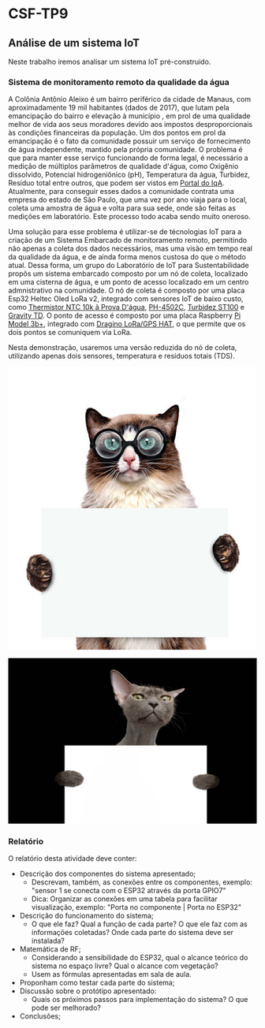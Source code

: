 # CSF-TP9

## Análise de um sistema IoT

Neste trabalho iremos analisar um sistema IoT pré-construido.

### Sistema de monitoramento remoto da qualidade da água

A Colônia Antônio Aleixo é um bairro periférico da cidade de Manaus, com aproximadamente 19 mil habitantes (dados de 2017), que lutam pela emancipação do bairro e elevação à município , em prol de uma qualidade melhor de vida aos seus moradores devido aos impostos desproporcionais às condições financeiras da população. Um dos pontos em prol da emancipação é o fato da comunidade possuir um serviço de fornecimento de água independente, mantido pela própria comunidade. O problema é que para manter esse serviço funcionando de forma legal, é necessário a medição de múltiplos parâmetros de qualidade d'água, como Oxigênio dissolvido, Potencial hidrogeniônico (pH), Temperatura da água, Turbidez, Resíduo total entre outros, que podem ser vistos em [Portal do IqA](https://portalpnqa.ana.gov.br/indicadores-indice-aguas.aspx). Atualmente, para conseguir esses dados a comunidade contrata uma empresa do estado de São Paulo, que uma vez por ano viaja para o local, coleta uma amostra de água e volta para sua sede, onde são feitas as medições em laboratório. Este processo todo acaba sendo muito oneroso. 

Uma solução para esse problema é utilizar-se de técnologias IoT para a criação de um Sistema Embarcado de monitoramento remoto, permitindo não apenas a coleta dos dados necessários, mas uma visão em tempo real da qualidade da água, e de ainda forma menos custosa do que o método atual. Dessa forma, um grupo do Laboratório de IoT para Sustentabilidade propôs um sistema embarcado composto por um nó de coleta, localizado em uma cisterna de água, e um ponto de acesso localizado em um centro admnistrativo na comunidade. O nó de coleta é composto por uma placa Esp32 Heltec Oled LoRa v2, integrado com sensores IoT de baixo custo, como [Thermistor NTC 10k ã Prova D'água](https://cdn.awsli.com.br/821/821277/arquivos/Datasheet%20MF58.pdf), [PH-4502C](https://www.smartprojectsbrasil.com.br/sensor-de-ph-modulo-de-leitura-arduino), [Turbidez ST100](https://www.usinainfo.com.br/outros-sensores-arduino/sensor-de-turbidez-arduino-st100-modulo-de-leitura-4539.html) e [Gravity TD](Shttps://www.usinainfo.com.br/blog/projeto-medidor-de-tds-arduino-para-condutividade-da-agua/). O ponto de acesso é composto por uma placa Raspberry [Pi Model 3b+](https://static.raspberrypi.org/files/product-briefs/Raspberry-Pi-Model-Bplus-Product-Brief.pdf), integrado com  [Dragino LoRa/GPS HAT](https://www.dragino.com/products/lora/item/106-lora-gps-hat.html), o que permite que os dois pontos se comuniquem via LoRa. 

Nesta demonstração, usaremos uma versão reduzida do nó de coleta, utilizando apenas dois sensores, temperatura e resíduos totais (TDS). 


![Placeholder Image](/img/img1.jpg)

![Example Image](/img/img2.jpg)

### Relatório

O relatório desta atividade deve conter:

+ Descrição dos componentes do sistema apresentado;
    + Descrevam, também, as conexões entre os componentes, exemplo: "sensor 1 se conecta com o ESP32 através da porta GPIO7"
    + Dica: Organizar as conexões em uma tabela para facilitar visualização, exemplo: "Porta no componente | Porta no ESP32"
+ Descrição do funcionamento do sistema;
    + O que ele faz? Qual a função de cada parte? O que ele faz com as informações coletadas? Onde cada parte do sistema deve ser instalada?
+ Matemática de RF;
    + Considerando a sensibilidade do ESP32, qual o alcance teórico do sistema no espaço livre? Qual o alcance com vegetação?
    + Usem as fórmulas apresentadas em sala de aula.
+ Proponham como testar cada parte do sistema;
+ Discussão sobre o protótipo apresentado:
    + Quais os próximos passos para implementação do sistema? O que pode ser melhorado? 
+ Conclusões;
